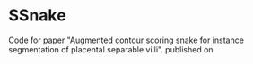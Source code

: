 # SSnake
Code for paper "Augmented contour scoring snake for instance segmentation of placental separable villi". published on 

